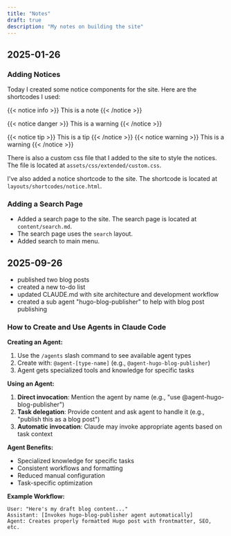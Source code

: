 ```yaml
---
title: "Notes"
draft: true
description: "My notes on building the site"
---
```


## 2025-01-26

### Adding Notices
Today I created some notice components for the site. Here are the shortcodes I used:

{{< notice info >}}
This is a note
{{< /notice >}}
<!-- add a warning notice below -->
{{< notice danger >}}
This is a warning
{{< /notice >}}
<!-- add a tip notice below -->
{{< notice tip >}}
This is a tip
{{< /notice >}}
{{< notice warning >}}
This is a warning
{{< /notice >}}

There is also a custom css file that I added to the site to style the notices. The file is located at `assets/css/extended/custom.css`.

I've also added a notice shortcode to the site. The shortcode is located at `layouts/shortcodes/notice.html`.

### Adding a Search Page
- Added a search page to the site. The search page is located at `content/search.md`.
- The search page uses the `search` layout.
- Added search to main menu.

## 2025-09-26

- published two blog posts
- created a new to-do list
- updated CLAUDE.md with site architecture and development workflow
- created a sub agent "hugo-blog-publisher" to help with blog post publishing

### How to Create and Use Agents in Claude Code

**Creating an Agent:**
1. Use the `/agents` slash command to see available agent types
2. Create with: `@agent-[type-name]` (e.g., `@agent-hugo-blog-publisher`)
3. Agent gets specialized tools and knowledge for specific tasks

**Using an Agent:**
1. **Direct invocation**: Mention the agent by name (e.g., "use @agent-hugo-blog-publisher")
2. **Task delegation**: Provide content and ask agent to handle it (e.g., "publish this as a blog post")
3. **Automatic invocation**: Claude may invoke appropriate agents based on task context

**Agent Benefits:**
- Specialized knowledge for specific tasks
- Consistent workflows and formatting
- Reduced manual configuration
- Task-specific optimization

**Example Workflow:**
```
User: "Here's my draft blog content..."
Assistant: [Invokes hugo-blog-publisher agent automatically]
Agent: Creates properly formatted Hugo post with frontmatter, SEO, etc.
```